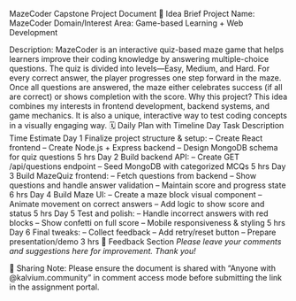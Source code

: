 MazeCoder Capstone Project Document
🧠 Idea Brief
Project Name: MazeCoder
Domain/Interest Area: Game-based Learning + Web Development

Description:
MazeCoder is an interactive quiz-based maze game that helps learners improve their coding knowledge by answering multiple-choice questions. The quiz is divided into levels—Easy, Medium, and Hard. For every correct answer, the player progresses one step forward in the maze. Once all questions are answered, the maze either celebrates success (if all are correct) or shows completion with the score.
Why this project?
This idea combines my interests in frontend development, backend systems, and game mechanics. It is also a unique, interactive way to test coding concepts in a visually engaging way.
🗓️ Daily Plan with Timeline
Day	Task Description	Time Estimate
Day 1	Finalize project structure & setup:
– Create React frontend
– Create Node.js + Express backend
– Design MongoDB schema for quiz questions	5 hrs
Day 2	Build backend API:
– Create GET /api/questions endpoint
– Seed MongoDB with categorized MCQs	5 hrs
Day 3	Build MazeQuiz frontend:
– Fetch questions from backend
– Show questions and handle answer validation
– Maintain score and progress state	6 hrs
Day 4	Build Maze UI:
– Create a maze block visual component
– Animate movement on correct answers
– Add logic to show score and status	5 hrs
Day 5	Test and polish:
– Handle incorrect answers with red blocks
– Show confetti on full score
– Mobile responsiveness & styling	5 hrs
Day 6	Final tweaks:
– Collect feedback 
– Add retry/reset button
– Prepare presentation/demo	3 hrs
🔁 Feedback Section 
_Please leave your comments and suggestions here for improvement. Thank you!_

📎 Sharing Note:
Please ensure the document is shared with “Anyone with @kalvium.community” in comment access mode before submitting the link in the assignment portal.
